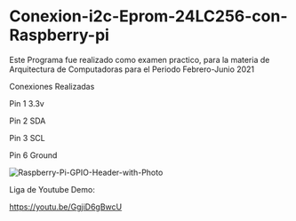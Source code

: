 # Conexion-i2c-Eprom-24LC256-con-Raspberry-pi
Este Programa fue realizado como examen practico, para la materia de Arquitectura de Computadoras para el Periodo Febrero-Junio 2021

Conexiones Realizadas

Pin 1 3.3v

Pin 2 SDA

Pin 3 SCL

Pin 6 Ground

![Raspberry-Pi-GPIO-Header-with-Photo](https://user-images.githubusercontent.com/28637567/116763541-601b3c00-a9e3-11eb-9a06-5300802c7a7e.png)

Liga de Youtube Demo:

https://youtu.be/GgjiD6gBwcU
